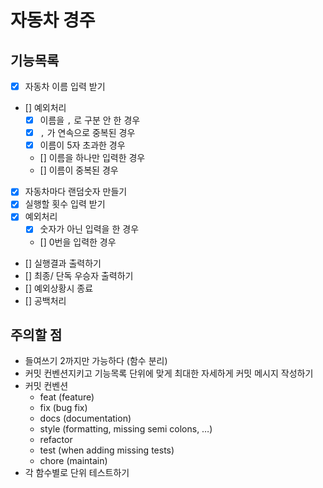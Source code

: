 # 자동차 경주

## 기능목록

- [x] 자동차 이름 입력 받기
- [] 예외처리
  - [x] 이름을 `,` 로 구분 안 한 경우
  - [x] `,` 가 연속으로 중복된 경우
  - [x] 이름이 5자 초과한 경우
  - [] 이름을 하나만 입력한 경우
  - [] 이름이 중복된 경우
- [x] 자동차마다 랜덤숫자 만들기
- [x] 실행할 횟수 입력 받기
- [x] 예외처리
  - [x] 숫자가 아닌 입력을 한 경우
  - [] 0번을 입력한 경우
- [] 실행결과 출력하기
- [] 최종/ 단독 우승자 출력하기
- [] 예외상황시 종료
- [] 공백처리

## 주의할 점

- 들여쓰기 2까지만 가능하다 (함수 분리)
- 커밋 컨벤션지키고 기능목록 단위에 맞게 최대한 자세하게 커밋 메시지 작성하기
- 커밋 컨벤션
  - feat (feature)
  - fix (bug fix)
  - docs (documentation)
  - style (formatting, missing semi colons, …)
  - refactor
  - test (when adding missing tests)
  - chore (maintain)
- 각 함수별로 단위 테스트하기
